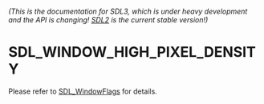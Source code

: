###### (This is the documentation for SDL3, which is under heavy development and the API is changing! [SDL2](https://wiki.libsdl.org/SDL2/) is the current stable version!)
# SDL_WINDOW_HIGH_PIXEL_DENSITY

Please refer to [SDL_WindowFlags](SDL_WindowFlags) for details.

